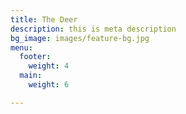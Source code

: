 ```yaml
---
title: The Deer
description: this is meta description
bg_image: images/feature-bg.jpg
menu:
  footer:
    weight: 4
  main:
    weight: 6

---
```

